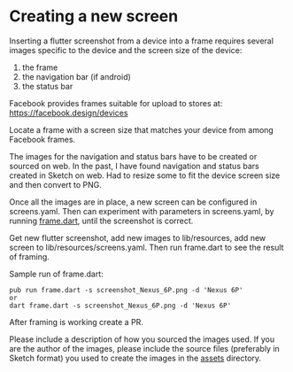 # Creating a new screen

Inserting a flutter screenshot from a device into a frame requires several images specific to the device and the screen size of the device:

1. the frame
1. the navigation bar (if android)
1. the status bar

Facebook provides frames suitable for upload to stores at:
https://facebook.design/devices

Locate a frame with a screen size that matches your device from among Facebook frames.

The images for the navigation and status bars have to be created or sourced on web. In the past, I have found navigation and status bars created in Sketch on web. Had to resize some to fit the device screen size and then convert to PNG.

Once all the images are in place, a new screen can be configured in screens.yaml. Then can experiment with parameters in screens.yaml, by running [frame.dart](frame.dart), until the screenshot is correct.

Get new flutter screenshot, add new images to lib/resources, add new screen to lib/resources/screens.yaml. Then run frame.dart to see the result of framing.

Sample run of frame.dart:
```
pub run frame.dart -s screenshot_Nexus_6P.png -d 'Nexus 6P'
or 
dart frame.dart -s screenshot_Nexus_6P.png -d 'Nexus 6P'
```

After framing is working create a PR.

Please include a description of how you sourced the images used. If you are the author of the images, please include the source files (preferably in Sketch format) you used to create the images in the [assets](https://github.com/mmcc007/screenshots/tree/master/assets) directory.